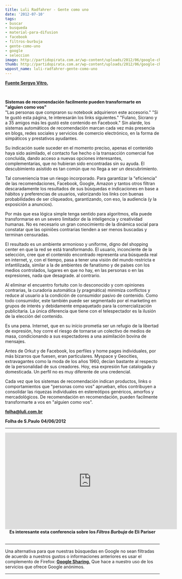 ```yaml
---
title: Luli Radfahrer - Gente como uno
date: '2012-07-10'
tags:
- buscar
- busqueda
- material-para-difusion
- facebook
- filtros-burbuja
- gente-como-uno
- google
- seleccion
image: http://partidopirata.com.ar/wp-content/uploads/2012/06/google-china2.png
thumb: http://partidopirata.com.ar/wp-content/uploads/2012/06/google-china2-150x150.png
wppost_name: luli-radfahrer-gente-como-uno
---
```


<strong><a href="http://sergyovitro.blogspot.com/2012/06/luli-radfahrer-gente-como-voce.html" target="_blank">Fuente Sergyo Vitro.</a></strong>

&nbsp;
<div><strong> Sistemas de recomendación facilmente pueden transformarte en "alguien como vos" </strong></div>
"Las personas que compraron su notebook adquirieron este accesorio." "Si te gustó esta página, te interesarán los links siguientes." "Fulano, Sicrano y a 35 amigos más les gustó este contenido en Facebook." Sin alarde, los sistemas automáticos de recomendación marcan cada vez más presencia en blogs, redes sociales y servicios de comercio electrónico, en la forma de simpáticos y prestativos ayudantes.

Su indicación suele suceder en el momento preciso, apenas el contenido haya sido asimilado, el contacto fue hecho o la transacción comercial fue concluída, dando acceso a nuevas opciones interesantes, complementarias, que no hubieran sido encontradas sin su ayuda. El descubimiento asistido es tan común que no llega a ser un descubrimiento.

Tal conveniencia trae un riesgo incorporado. Para garantizar la "eficiencia" de las recomendaciones, Facebook, Google, Amazon y tantos otros filtran descaradamente los resultados de sus búsquedas e indicaciones en base a hábitos y preferencias de usuarios, valorizando los links con buenas probabilidades de ser cliqueados, garantizando, con eso, la audiencia (y la exposición a anuncios).

Por más que esa lógica simple tenga sentido para algoritmos, ella puede transformarse en un severo limitador de la inteligencia y creatividad humanas. No es necesario un gran conocimiento de la dinámica social para constatar que las opiniões contrarias tienden a ser menos buscadas y terminan censuradas.

El resultado es un ambiente armonioso y uniforme, digno del shopping center en que la red se está transformando. El usuario, inconciente de la selección, cree que el contenido encontrado representa una búsqueda real en internet, y, con el tiempo, pasa a tener una visión del mundo restricta e infantilizada, similar a la de ambientes de fanatismo y de países con los medios controlados, lugares en que no hay, en las personas o en las expresiones, nada que desagrade. al contrario.

Al eliminar el encuentro fortuito con lo desconocido y com opiniones contrarias, la curadoria automática (y pragmática) minimiza conflictos y reduce al usuario a la condición de consumidor pasivo de contenido. Como todo consumidor, este también puede ser segmentado por el marketing en grupos de interés y debidamente empaquetado para la comercialización publicitaria. La única diferencia que tiene con el telespectador es la ilusión de la elección del contenido.

Es una pena. Internet, que en su início prometia ser un refugio de la libertad de expresión, hoy corre el riesgo de tornarse un colectivo de medios de masa, condicionando a sus espectadores a una asimilación bovina de mensajes.

Antes de Orkut y de Facebook, los perfiles y home pages individuales, por más bizarros que fuesen, eran particulares. Myspace y Geocities, extravagantes como la moda de los años 1960, decían bastante al respecto de la personalidad de sus creadores. Hoy, esa expresión fue catalogada y domesticada. Un perfil no es muy diferente de una credencial.

Cada vez que los sistemas de recomendación indican productos, links o comportamientos que "personas como vos" aprueban, ellos contribuyen a consolidar las riquezas individuales en estereótipos genéricos, amorfos y mercadológicos. De recomendación en recomendación, pueden facilmente transformarte a vos en "alguien como vos".

<a href="mailto:folha@luli.com.br"><strong>folha@luli.com.br</strong></a>
<div><strong>Folha de S.Paulo</strong>
<strong>04/06/2012 </strong></div>

<hr />

<center><iframe src="http://www.youtube.com/embed/ovCQwJ-uVZM" frameborder="0" width="560" height="315"></iframe></center><center></center><center><strong>Es interesante esta conferencia sobre los <em>Filtros Burbuja</em> de Eli Pariser</strong></center>&nbsp;

<hr />

Una alternativa para que nuestras búsquedas en Google no sean filtradas de acuerdo a nuestros gustos o informaciones anteriores es usar el complemento de Firefox:<strong> <a href="https://addons.mozilla.org/en-US/firefox/addon/googlesharing/" target="_blank">Google Sharing.</a></strong>
Que hace a nuestro uso de los servicios que ofrece Google anónimos.

<hr />
